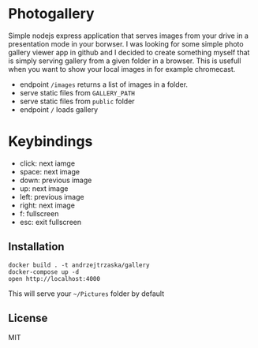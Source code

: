 # Photogallery

Simple nodejs express application that serves images from your drive in a presentation mode in your borwser.
I was looking for some simple photo gallery viewer app in github and I decided to create something myself that is simply serving gallery from a given folder in a browser.
This is usefull when you want to show your local images in for example chromecast.

- endpoint `/images` returns a list of images in a folder.
- serve static files from `GALLERY_PATH`
- serve static files from `public` folder
- endpoint `/` loads gallery

# Keybindings
- click: next iamge
- space: next image
- down: previous image
- up: next image
- left: previous image
- right: next image
- f: fullscreen
- esc: exit fullscreen

## Installation
    
    docker build . -t andrzejtrzaska/gallery
    docker-compose up -d
    open http://localhost:4000
    
This will serve your `~/Pictures` folder by default

## License

MIT
